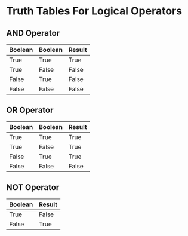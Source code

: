 # Truth Tables For Logical Operators

## AND Operator
| Boolean | Boolean | Result |
| ------- | ------- | ------ |
| True    | True    | True   |
| True    | False   | False  |
| False   | True    | False  |
| False   | False   | False  |

## OR Operator
| Boolean | Boolean | Result |
| ------- | ------- | ------ |
| True    | True    | True   |
| True    | False   | True   |
| False   | True    | True   |
| False   | False   | False  |

## NOT Operator
| Boolean | Result |
| ------- | ------ |
| True    | False  |
| False   | True   |
